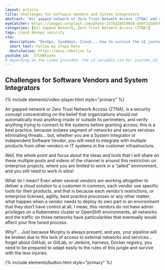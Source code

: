 ```yaml
---
layout: article
title: Challenges for Software Vendors and System Integrators
abstract: "Air gapped network or Zero Trust Network Access (ZTNA) add complexity for cloud system integrators delivery projects on customer premises"
eyeCatcher: https://images.unsplash.com/photo-1578328819058-b69f3a3b0f6b?ixlib=rb-1.2.1&ixid=MnwxMjA3fDB8MHxwaG90by1wYWdlfHx8fGVufDB8fHx8&auto=format&fit=crop&w=1374&q=80
categories: [Air Gapped Network, Zero Trust Network Access (ZTNA)]
tags: cloud devops security
cta:
  description: "DevOps, SysAdmin, Cloud... how to survive the SI journey?:"
  short_text: Follow my steps here
  destination: https://mexa.rebelion.la
youtube_id: _57CUWCyoXo
# depending on the video provided, the id variable can be: youtube_id, vimeo_id... etc. Ref: https://github.com/nathancy/jekyll-embed-video
---
```


## Challenges for Software Vendors and System Integrators

{% include elements/video-player.html style="primary" %}

Air gapped network or Zero Trust Network Access (ZTNA), is a security concept concentrating on the belief that organizations should not automatically trust anything inside or outside its perimeters, and verify anything trying to connect to the systems before granting access; this is a best practice, because isolates segment of networks and secure services eliminating threats… but, whether you are a System Integrator or Independent Software Vendor, you will need to integrate with multiple products from other vendors or IT systems in the customer infrastructure.

Well, the whole point and focus about the ideas and tools that I will share on these multiple posts and videos of the channel is around this restriction on enterprise projects, where you are limited to work in a “jailed” environment, and you still need to work in silos!

What do I mean? Even when several vendors are working altogether to deliver a cloud solution to a customer in common, each vendor use specific tools for their products, and that is because each vendor’s restrictions, or enterprise licenses, agility, best practice processes or any other matter; what happen when a vendor needs to deploy its own part in an environment that they don’t have control at all, I mean, this vendors do not have admin privileges on a Kubernetes cluster or OpenShift environments, all networks and the traffic on those networks have particularities that eventually would affect your fine tuned process.

Why?... Just because Murphy is always present, and yes, your pipeline will be broken due to this lack of access to external networks and services… forget about GitHub, or GitLab, or Jenkins, harness, Docker registry, you need to be prepared to adapt easily to the rules of this jungle and survive with the less injuries.

{% include elements/button.html style="primary" %}
